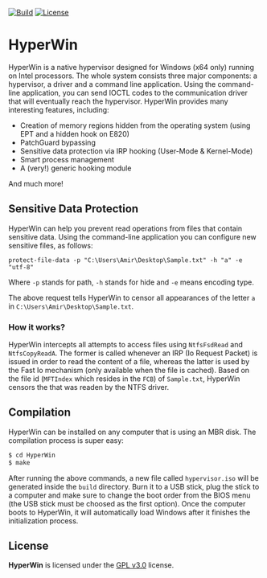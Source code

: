 <p align="left">
<a href="https://ci.appveyor.com/project/amiryeshurun/hyperwin/branch/master"><img src="https://ci.appveyor.com/api/projects/status/github/amiryeshurun/hyperwin?svg=true" alt="Build"></a>
<a href="https://www.gnu.org/licenses/gpl-3.0"><img src="https://img.shields.io/badge/License-GPLv3-blue.svg" alt="License"></a>
</p>

# HyperWin

HyperWin is a native hypervisor designed for Windows (x64 only) running on Intel processors. The whole system consists three major components: a hypervisor, a driver and a command line application. Using the command-line application, you can send IOCTL codes to the communication driver that will eventually reach the hypervisor.
HyperWin provides many interesting features, including: 
- Creation of memory regions hidden from the operating system (using EPT and a hidden hook on E820)
- PatchGuard bypassing
- Sensitive data protection via IRP hooking (User-Mode & Kernel-Mode) 
- Smart process management
- A (very!) generic hooking module

And much more!

## Sensitive Data Protection

HyperWin can help you prevent read operations from files that contain sensitive data. Using the command-line application you can configure new sensitive files, as follows:

`protect-file-data -p "C:\Users\Amir\Desktop\Sample.txt" -h "a" -e "utf-8"`

Where `-p` stands for path, `-h` stands for hide and `-e` means encoding type.

The above request tells HyperWin to censor all appearances of the letter `a` in `C:\Users\Amir\Desktop\Sample.txt`.

### How it works?

HyperWin intercepts all attempts to access files using `NtfsFsdRead` and `NtfsCopyReadA`. The former is called whenever an IRP (Io Request Packet) is issued in order to read the content of a file, whereas the latter is used by the Fast Io mechanism (only available when the file is cached). Based on the file id (`MFTIndex` which resides in the `FCB`) of `Sample.txt`, HyperWin censors the that was readen by the NTFS driver.

## Compilation
HyperWin can be installed on any computer that is using an MBR disk. The compilation process is super easy:
```sh
$ cd HyperWin
$ make
```
After running the above commands, a new file called `hypervisor.iso` will be generated inside the `build` directory. Burn it to a USB stick, plug the stick to a computer and make sure to change the boot order from the BIOS menu (the USB stick must be choosed as the first option).
Once the computer boots to HyperWin, it will automatically load Windows after it finishes the initialization process.

License
---

**HyperWin** is licensed under the [GPL v3.0](LICENSE) license.
